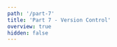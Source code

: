 ```yaml
---
path: '/part-7'
title: 'Part 7 - Version Control'
overview: true
hidden: false
---
```


<pages-in-this-section></pages-in-this-section>


